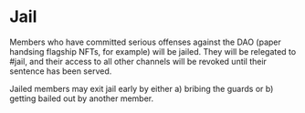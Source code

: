 # Jail

Members who have committed serious offenses against the DAO (paper handsing flagship NFTs, for example) will be jailed. They will be relegated to #jail, and their access to all other channels will be revoked until their sentence has been served.

Jailed members may exit jail early by either a) bribing the guards or b) getting bailed out by another member.
